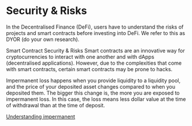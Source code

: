 # Security & Risks

In the Decentralised Finance (DeFi), users have to understand the risks of projects and smart contracts before investing into DeFi. We refer to this as DYOR (do your own research).

Smart Contract Security & Risks Smart contracts are an innovative way for cryptocurrencies to interact with one another and with dApps (decentralised applications). However, due to the complexities that come with smart contracts, certain smart contracts may be prone to hacks.

Impermanent loss happens when you provide liquidity to a liquidity pool, and the price of your deposited asset changes compared to when you deposited them. The bigger this change is, the more you are exposed to impermanent loss. In this case, the loss means less dollar value at the time of withdrawal than at the time of deposit.

[Understanding impermanent](https://medium.com/coinmonks/understanding-impermanent-loss-9ac6795e5baa)
